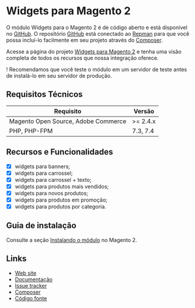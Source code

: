 # Widgets para Magento 2

O módulo Widgets para o Magento 2 é de código aberto e está disponível no [GitHub](https://github.com/eloom/module-widgets). O repositório [GitHub](https://github.com/eloom/module-widgets) está conectado ao [Repman](https://app.repman.io/organization/eloom/package/4507d2f5-e1b1-4057-963e-ae8fe4bdb1fa/details) para que você possa incluí-lo facilmente em seu projeto através do [Composer](https://getcomposer.org/).

Acesse a página do projeto [Widgets para Magento 2](https://eloom.tech/widgets) e tenha uma visão completa de todos os recursos que nossa integração oferece.

! Recomendamos que você teste o módulo em um servidor de teste antes de instalá-lo em seu servidor de produção.

## Requisitos Técnicos

| Requisito | Versão |
| ------ | ----------- |
| Magento Open Source, Adobe Commerce | >= 2.4.x |
| PHP, PHP-FPM | 7.3, 7.4 |

## Recursos e Funcionalidades

- [x] widgets para banners;
- [x] widgets para carrossel;
- [x] widgets para carrossel + texto;
- [x] widgets para produtos mais vendidos;
- [x] widgets para novos produtos;
- [x] widgets para produtos em promoção;
- [x] widgets para produtos por categoria.

## Guia de instalação

Consulte a seção [Instalando o módulo](https://docs.eloom.tech/pt/widgets#instalando-o-modulo) no Magento 2.

## Links

* [Web site](https://eloom.tech/widgets)
* [Documentação](https://docs.eloom.tech/widgets)
* [Issue tracker](https://github.com/eloom/module-widgets/issues)
* [Composer](https://app.repman.io/organization/eloom/package/4507d2f5-e1b1-4057-963e-ae8fe4bdb1fa/details)
* [Código fonte](https://github.com/eloom/module-widgets)
